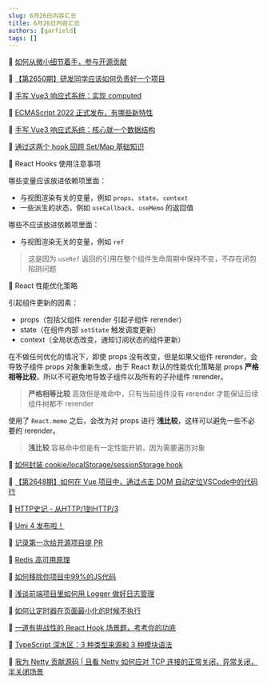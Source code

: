```yaml
---
slug: 6月26日内容汇总
title: 6月26日内容汇总
authors: [garfield]
tags: []
---
```


📒 [如何从微小细节着手，参与开源贡献](https://mp.weixin.qq.com/s/WAt4CNSqguCuaURHe5e4rQ)

📒 [【第2650期】研发同学应该如何负责好一个项目](https://mp.weixin.qq.com/s/Aa0tKO0A9IECRq2ZARyS-A)

📒 [手写 Vue3 响应式系统：实现 computed](https://juejin.cn/post/7112742451449692173)

📒 [ECMAScript 2022 正式发布，有哪些新特性](https://juejin.cn/post/7112632005912690701)

📒 [手写 Vue3 响应式系统：核心就一个数据结构](https://juejin.cn/post/7112212380397862926)

📒 [通过这两个 hook 回顾 Set/Map 基础知识](https://mp.weixin.qq.com/s/jH4LU07Jor80E-S-v-Ba0Q)

📒 React Hooks 使用注意事项

哪些变量应该放进依赖项里面：

- 与视图渲染有关的变量，例如 `props`、`state`、`context`
- 一些派生的状态，例如 `useCallback`、`useMemo` 的返回值

哪些不应该放进依赖项里面：

- 与视图渲染无关的变量，例如 `ref`

> 这是因为 `useRef` 返回的引用在整个组件生命周期中保持不变，不存在闭包陷阱问题

📒 React 性能优化策略

引起组件更新的因素：

- props（包括父组件 rerender 引起子组件 rerender）
- state（在组件内部 `setState` 触发调度更新）
- context（全局状态改变，通知订阅状态的组件更新）

在不做任何优化的情况下，即使 props 没有改变，但是如果父组件 rerender，会导致子组件 props 对象重新生成，由于 React 默认的性能优化策略是 props **严格相等比较**，所以不可避免地导致子组件以及所有的子孙组件 rerender。

> **严格相等比较** 高效但是难命中，只有当前组件没有 rerender 才能保证后续组件树都不 rerender

使用了 `React.memo` 之后，会改为对 props 进行 **浅比较**，这样可以避免一些不必要的 rerender。

> **浅比较** 容易命中但是有一定性能开销，因为需要遍历对象

📒 [如何封装 cookie/localStorage/sessionStorage hook](https://mp.weixin.qq.com/s/C5yeK40_PTz0Q-eLeyMvfQ)

📒 [【第2648期】如何在 Vue 项目中，通过点击 DOM 自动定位VSCode中的代码行](https://mp.weixin.qq.com/s/uXJfgG52zGRedsy9bOqYYg)

📒 [HTTP史记 - 从HTTP/1到HTTP/3](https://juejin.cn/post/7111507179881889800)

📒 [Umi 4 发布啦！](https://mp.weixin.qq.com/s/UG4TlbADwQ5L9qxcS03x0Q)

📒 [记录第一次给开源项目提 PR](https://mp.weixin.qq.com/s/kTKBlpuWCC6T1xuiQSulsw)

📒 [Redis 高可用原理](https://mp.weixin.qq.com/s/qG4MDeYGQJkZU4qSLj3JiA)

📒 [如何移除你项目中99%的JS代码](https://juejin.cn/post/7111485285652758535)

📒 [浅谈前端项目里如何用 Logger 做好日志管理](https://juejin.cn/post/7111201034264903688)

📒 [如何让定时器在页面最小化的时候不执行](https://mp.weixin.qq.com/s/HjhkNP2eIWLxpLekPcSG8A)

📒 [一道有挑战性的 React Hook 场景题，考考你的功底](https://juejin.cn/post/7111120700768780301)

📒 [TypeScript 深水区：3 种类型来源和 3 种模块语法](https://juejin.cn/post/7111112135903543332)

📒 [我为 Netty 贡献源码 | 且看 Netty 如何应对 TCP 连接的正常关闭，异常关闭，半关闭场景](https://mp.weixin.qq.com/s/lfV-7drnRjjNq65KxiT0gg)
